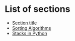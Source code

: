 # List of sections

- [Section title](filename.md)
- [Sorting Algorithms](sorting-algorithms.md)
- [Stacks in Python](intro_stacks.md)
